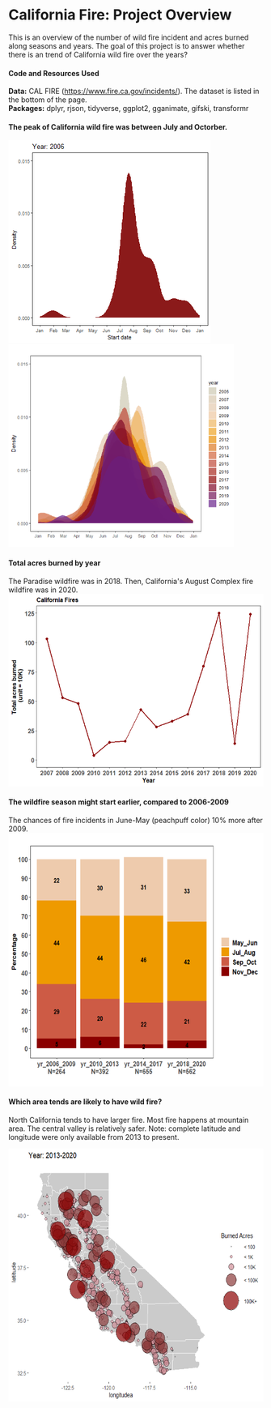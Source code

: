 # California Fire: Project Overview 
This is an overview of the number of wild fire incident and acres burned along seasons and years. The goal of this project is to answer whether there is an trend of California wild fire over the years?

#### Code and Resources Used 
**Data:** CAL FIRE (https://www.fire.ca.gov/incidents/). The dataset is listed in the bottom of the page.  
**Packages:** dplyr, rjson, tidyverse, ggplot2, gganimate, gifski, transformr

#### The peak of California wild fire was between July and Octorber.
<img src="image/FireSta_output.gif" height="400">
<img src="image/Density_over_years.png" height="400">


#### Total acres burned by year
The Paradise wildfire was in 2018. Then, California's August Complex fire wildfire was in 2020.
<img src="image/totalacresburned_by_year.png" height="380"> 


#### The wildfire season might start earlier, compared to 2006-2009
The chances of fire incidents in June-May (peachpuff color) 10% more after 2009.
<img src="image/StackBarplot.png"  height="500">


#### Which area tends are likely to have wild fire?
North California tends to have larger fire. Most fire happens  at mountain area. The central valley is relatively safer. Note: complete latitude and longitude were only available from 2013 to present. 

<img src="image/FireMap.png"  height="500">
